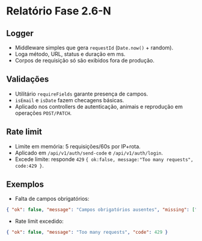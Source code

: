 # Relatório Fase 2.6-N

## Logger
- Middleware simples que gera `requestId` (`Date.now()` + random).
- Loga método, URL, status e duração em ms.
- Corpos de requisição só são exibidos fora de produção.

## Validações
- Utilitário `requireFields` garante presença de campos.
- `isEmail` e `isDate` fazem checagens básicas.
- Aplicado nos controllers de autenticação, animais e reprodução em operações `POST/PATCH`.

## Rate limit
- Limite em memória: 5 requisições/60s por IP+rota.
- Aplicado em `/api/v1/auth/send-code` e `/api/v1/auth/login`.
- Excede limite: responde `429` `{ ok:false, message:"Too many requests", code:429 }`.

## Exemplos
- Falta de campos obrigatórios:
```json
{ "ok": false, "message": "Campos obrigatórios ausentes", "missing": ["email"] }
```
- Rate limit excedido:
```json
{ "ok": false, "message": "Too many requests", "code": 429 }
```
